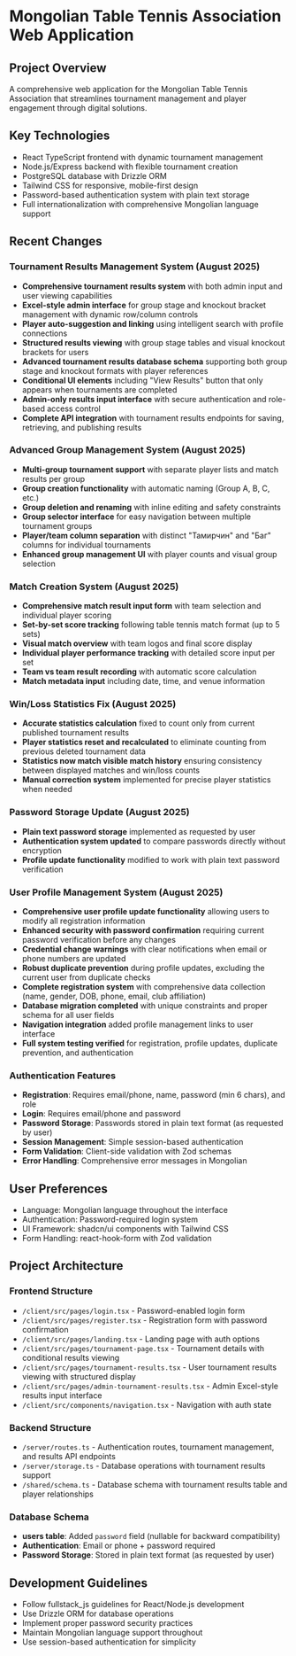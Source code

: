 # Mongolian Table Tennis Association Web Application

## Project Overview
A comprehensive web application for the Mongolian Table Tennis Association that streamlines tournament management and player engagement through digital solutions.

## Key Technologies
- React TypeScript frontend with dynamic tournament management
- Node.js/Express backend with flexible tournament creation
- PostgreSQL database with Drizzle ORM
- Tailwind CSS for responsive, mobile-first design
- Password-based authentication system with plain text storage
- Full internationalization with comprehensive Mongolian language support

## Recent Changes

### Tournament Results Management System (August 2025)
- **Comprehensive tournament results system** with both admin input and user viewing capabilities
- **Excel-style admin interface** for group stage and knockout bracket management with dynamic row/column controls
- **Player auto-suggestion and linking** using intelligent search with profile connections
- **Structured results viewing** with group stage tables and visual knockout brackets for users
- **Advanced tournament results database schema** supporting both group stage and knockout formats with player references
- **Conditional UI elements** including "View Results" button that only appears when tournaments are completed
- **Admin-only results input interface** with secure authentication and role-based access control
- **Complete API integration** with tournament results endpoints for saving, retrieving, and publishing results

### Advanced Group Management System (August 2025)
- **Multi-group tournament support** with separate player lists and match results per group
- **Group creation functionality** with automatic naming (Group A, B, C, etc.)
- **Group deletion and renaming** with inline editing and safety constraints
- **Group selector interface** for easy navigation between multiple tournament groups
- **Player/team column separation** with distinct "Тамирчин" and "Баг" columns for individual tournaments
- **Enhanced group management UI** with player counts and visual group selection

### Match Creation System (August 2025)
- **Comprehensive match result input form** with team selection and individual player scoring
- **Set-by-set score tracking** following table tennis match format (up to 5 sets)
- **Visual match overview** with team logos and final score display
- **Individual player performance tracking** with detailed score input per set
- **Team vs team result recording** with automatic score calculation
- **Match metadata input** including date, time, and venue information

### Win/Loss Statistics Fix (August 2025)
- **Accurate statistics calculation** fixed to count only from current published tournament results
- **Player statistics reset and recalculated** to eliminate counting from previous deleted tournament data
- **Statistics now match visible match history** ensuring consistency between displayed matches and win/loss counts
- **Manual correction system** implemented for precise player statistics when needed

### Password Storage Update (August 2025)
- **Plain text password storage** implemented as requested by user
- **Authentication system updated** to compare passwords directly without encryption
- **Profile update functionality** modified to work with plain text password verification

### User Profile Management System (August 2025)
- **Comprehensive user profile update functionality** allowing users to modify all registration information
- **Enhanced security with password confirmation** requiring current password verification before any changes
- **Credential change warnings** with clear notifications when email or phone numbers are updated
- **Robust duplicate prevention** during profile updates, excluding the current user from duplicate checks
- **Complete registration system** with comprehensive data collection (name, gender, DOB, phone, email, club affiliation)
- **Database migration completed** with unique constraints and proper schema for all user fields
- **Navigation integration** added profile management links to user interface
- **Full system testing verified** for registration, profile updates, duplicate prevention, and authentication

### Authentication Features
- **Registration**: Requires email/phone, name, password (min 6 chars), and role
- **Login**: Requires email/phone and password
- **Password Storage**: Passwords stored in plain text format (as requested by user)
- **Session Management**: Simple session-based authentication
- **Form Validation**: Client-side validation with Zod schemas
- **Error Handling**: Comprehensive error messages in Mongolian

## User Preferences
- Language: Mongolian language throughout the interface
- Authentication: Password-required login system
- UI Framework: shadcn/ui components with Tailwind CSS
- Form Handling: react-hook-form with Zod validation

## Project Architecture

### Frontend Structure
- `/client/src/pages/login.tsx` - Password-enabled login form
- `/client/src/pages/register.tsx` - Registration form with password confirmation
- `/client/src/pages/landing.tsx` - Landing page with auth options
- `/client/src/pages/tournament-page.tsx` - Tournament details with conditional results viewing
- `/client/src/pages/tournament-results.tsx` - User tournament results viewing with structured display
- `/client/src/pages/admin-tournament-results.tsx` - Admin Excel-style results input interface
- `/client/src/components/navigation.tsx` - Navigation with auth state

### Backend Structure
- `/server/routes.ts` - Authentication routes, tournament management, and results API endpoints
- `/server/storage.ts` - Database operations with tournament results support
- `/shared/schema.ts` - Database schema with tournament results table and player relationships

### Database Schema
- **users table**: Added `password` field (nullable for backward compatibility)
- **Authentication**: Email or phone + password required
- **Password Storage**: Stored in plain text format (as requested by user)

## Development Guidelines
- Follow fullstack_js guidelines for React/Node.js development
- Use Drizzle ORM for database operations
- Implement proper password security practices
- Maintain Mongolian language support throughout
- Use session-based authentication for simplicity